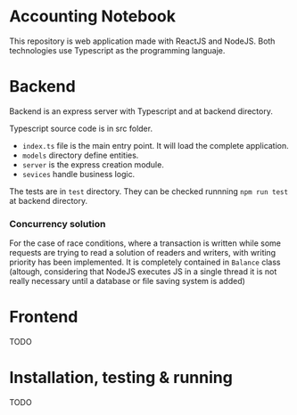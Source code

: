 # Accounting Notebook

This repository is web application made with ReactJS and NodeJS. Both technologies use Typescript as the programming languaje.

# Backend
Backend is an express server with Typescript and at backend directory.

Typescript source code is in src folder.

- `index.ts` file is the main entry point. It will load the complete application.
- `models` directory define entities.
- `server` is the express creation module.
- `sevices` handle business logic.

The tests are in `test` directory. They can be checked runnning `npm run test` at backend directory.

### Concurrency solution
For the case of race conditions, where a transaction is written while some requests are trying to read a solution of readers and writers, with writing priority has been implemented. It is completely contained in `Balance` class (altough, considering that NodeJS executes JS in a single thread it is not really necessary until a database or file saving system is added)

# Frontend
TODO

# Installation, testing & running
TODO
